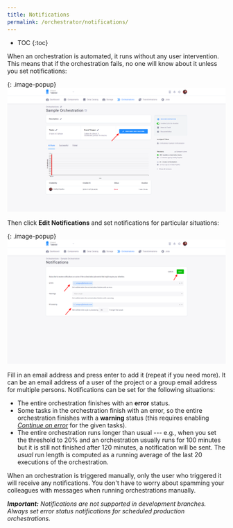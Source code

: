 ```yaml
---
title: Notifications
permalink: /orchestrator/notifications/
---
```


* TOC
{:toc}

When an orchestration is automated, it runs without any user intervention. This means that if the orchestration fails, 
no one will know about it unless you set notifications:

{: .image-popup}
![Screenshot - Orchestration Notifications](/orchestrator/notifications/orchestration-main-1.png)

Then click **Edit Notifications** and set notifications for particular situations:

{: .image-popup}
![Screenshot - Notification Details](/orchestrator/notifications/notifications.png)

Fill in an email address and press enter to add it (repeat if you need more). It can be an email address of a user of the project 
or a group email address for multiple persons. Notifications can be set for the following situations:

- The entire orchestration finishes with an **error** status.
- Some tasks in the orchestration finish with an error, so the entire orchestration finishes with a **warning** status (this requires 
enabling [*Continue on error*](/orchestrator/running/) for the given tasks).
- The entire orchestration runs longer than usual --- e.g., when you set the threshold to 20% and an orchestration usually runs 
for 100 minutes but it is still not finished after 120 minutes, a notification will be sent. The *usual* run length is computed as 
a running average of the last 20 executions of the orchestration.

When an orchestration is triggered manually, only the user who triggered it will receive any notifications. You
don't have to worry about spamming your colleagues with messages when running orchestrations manually.

***Important:** Notifications are not supported in development branches. Always set error status notifications for scheduled production orchestrations.*
